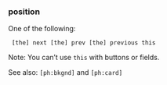 ### position

One of the following:

<code><pre>
[the] next
[the] prev
[the] previous
this
</pre></code>

Note: You can’t use <code>this</code> with buttons or fields.

See also: <code>[ph:bkgnd]</code> and <code>[ph:card]</code> 
